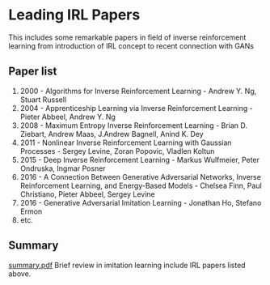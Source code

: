 # Leading IRL Papers
This includes some remarkable papers in field of inverse reinforcement learning from introduction of IRL concept to recent connection with GANs

## Paper list
1. 2000 - Algorithms for Inverse Reinforcement Learning - Andrew Y. Ng, Stuart Russell
2. 2004 - Apprenticeship Learning via Inverse Reinforcement Learning - Pieter Abbeel, Andrew Y. Ng
3. 2008 - Maximum Entropy Inverse Reinforcement Learning - Brian D. Ziebart, Andrew Maas, J.Andrew Bagnell, Anind K. Dey
4. 2011 - Nonlinear Inverse Reinforcement Learning with Gaussian Processes - Sergey Levine, Zoran Popovic, Vladlen Koltun
5. 2015 - Deep Inverse Reinforcement Learning - Markus Wulfmeier, Peter Ondruska, Ingmar Posner
6. 2016 - A Connection Between Generative Adversarial Networks, Inverse Reinforcement Learning, and Energy-Based Models - Chelsea Finn, Paul Christiano, Pieter Abbeel, Sergey Levine
7. 2016 - Generative Adversarial Imitation Learning - Jonathan Ho, Stefano Ermon
8. etc.

## Summary
[summary.pdf](./summary.pdf) Brief review in imitation learning include IRL papers listed above.
